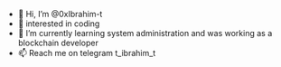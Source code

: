 - 👋 Hi, I’m @0xIbrahim-t
- 👀 interested in coding
- 🌱 I’m currently learning system administration and was working as a blockchain developer
- 📫 Reach me on telegram t_ibrahim_t

<!---
0xIbrahim-t/0xIbrahim-t is a ✨ special ✨ repository because its `README.md` (this file) appears on your GitHub profile.
You can click the Preview link to take a look at your changes.
--->
